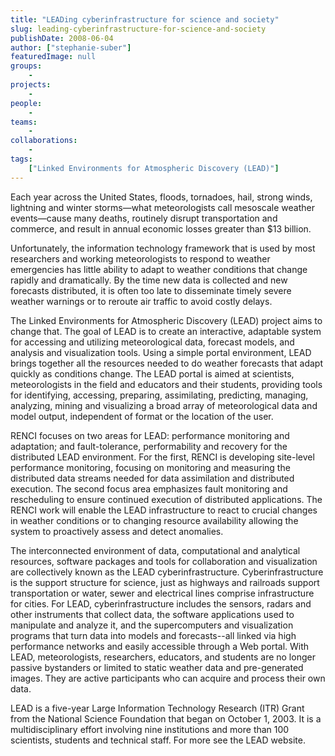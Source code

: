 ```yaml
---
title: "LEADing cyberinfrastructure for science and society"
slug: leading-cyberinfrastructure-for-science-and-society
publishDate: 2008-06-04
author: ["stephanie-suber"]
featuredImage: null
groups:
    - 
projects:
    - 
people:
    - 
teams: 
    - 
collaborations:
    - 
tags:
    ["Linked Environments for Atmospheric Discovery (LEAD)"]
---
```

Each year across the United States, floods, tornadoes, hail, strong winds, lightning and winter storms—what meteorologists call mesoscale weather events—cause many deaths, routinely disrupt transportation and commerce, and result in annual economic losses greater than $13 billion. 

Unfortunately, the information technology framework that is used by most researchers and working meteorologists to respond to weather emergencies has little ability to adapt to weather conditions that change rapidly and dramatically. By the time new data is collected and new forecasts distributed, it is often too late to disseminate timely severe weather warnings or to reroute air traffic to avoid costly delays.

The Linked Environments for Atmospheric Discovery (LEAD) project aims to change that. The goal of LEAD is to create an interactive, adaptable system for accessing and utilizing meteorological data, forecast models, and analysis and visualization tools. Using a simple portal environment, LEAD brings together all the resources needed to do weather forecasts that adapt quickly as conditions change. The LEAD portal is aimed at scientists, meteorologists in the field and educators and their students, providing tools for identifying, accessing, preparing, assimilating, predicting, managing, analyzing, mining and visualizing a broad array of meteorological data and model output, independent of format or the location of the user.

RENCI focuses on two areas for LEAD: performance monitoring and adaptation; and fault-tolerance, performability and recovery for the distributed LEAD environment. For the first, RENCI is developing site-level performance monitoring, focusing on monitoring and measuring the distributed data streams needed for data assimilation and distributed execution. The second focus area emphasizes fault monitoring and rescheduling to ensure continued execution of distributed applications. The RENCI work will enable the LEAD infrastructure to react to crucial changes in weather conditions or to changing resource availability allowing the system to proactively assess and detect anomalies.

The interconnected environment of data, computational and analytical resources, software packages and tools for collaboration and visualization are collectively known as the LEAD cyberinfrastructure. Cyberinfrastructure is the support structure for science, just as highways and railroads support transportation or water, sewer and electrical lines comprise infrastructure for cities. For LEAD, cyberinfrastructure includes the sensors, radars and other instruments that collect data, the software applications used to manipulate and analyze it, and the supercomputers and visualization programs that turn data into models and forecasts--all linked via high performance networks and easily accessible through a Web portal. With LEAD, meteorologists, researchers, educators, and students are no longer passive bystanders or limited to static weather data and pre-generated images. They are active participants who can acquire and process their own data.

LEAD is a five-year Large Information Technology Research (ITR) Grant from the National Science Foundation that began on October 1, 2003. It is a multidisciplinary effort involving nine institutions and more than 100 scientists, students and technical staff. For more see the LEAD website.
